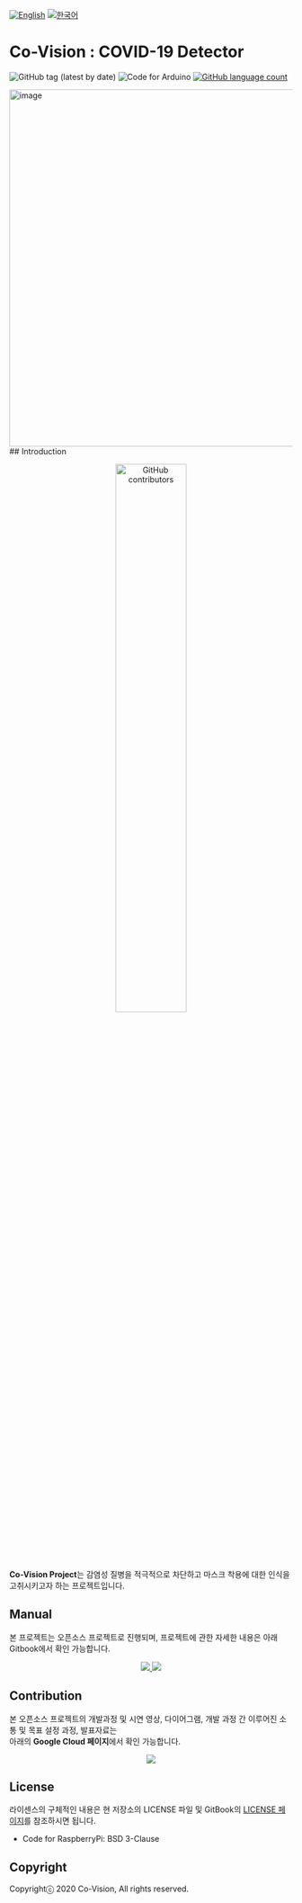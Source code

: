 [![English](https://img.shields.io/badge/-English-blue.svg?style=flat)](https://github.com/osamhack2020/IoT_COVID19-Detector_CO-vision/blob/master/README_EN.md) 
[![한국어](https://img.shields.io/badge/-한국어-red.svg?style=flat)](https://github.com/osamhack2020/IoT_COVID19-Detector_CO-vision/blob/master/README.md)

# Co-Vision : COVID-19 Detector

<p align="center">
	
![GitHub tag (latest by date)](https://img.shields.io/github/v/tag/osamhack2020/IoT_COVID19-Detector_CO-vision)
![Code for Arduino](https://img.shields.io/badge/Code_for_Raspberry-BSD_3--Clause-green?&style=flat)
	<a href="https://github.com/osamhack2020/IoT_COVID19-Detector_CO-vision/search?l=TSX&type=code"><img alt="GitHub language count" src="https://img.shields.io/github/languages/count/osamhack2020/IoT_COVID19-Detector_CO-vision"></a>
	
</p>
<img width="635" alt="image" src="https://user-images.githubusercontent.com/41141851/183014153-038a06ad-2b13-4513-8d65-fbbbdeae9935.png">
## Introduction
<p align="center">
<img alt="GitHub contributors" src="https://user-images.githubusercontent.com/41141851/97099932-c0968d00-16d1-11eb-96b0-1afd2c0c455f.PNG" width="50%">
</p>


**Co-Vision Project**는 감염성 질병을 적극적으로 차단하고 마스크 착용에 대한 인식을 고취시키고자 하는 프로젝트입니다.

## Manual
본 프로젝트는 오픈소스 프로젝트로 진행되며, 프로젝트에 관한 자세한 내용은 아래 Gitbook에서 확인 가능합니다.
<p align="center">
<a href="https://co-vision.gitbook.io/co-vision/">
<img src="https://img.shields.io/badge/GitBook-Project__DOC__KOR-blue?style=for-the-badge&logo=github">
</a>
<a href="https://co-vision.gitbook.io/co-vision-eng/">
<img src="https://img.shields.io/badge/GitBook-Project__DOC__ENG-red?style=for-the-badge&logo=github">
</a>
</p>

## Contribution
본 오픈소스 프로젝트의 개발과정 및 시연 영상, 다이어그램, 개발 과정 간 이루어진 소통 및 목표 설정 과정, 발표자료는 <br> 아래의 **Google Cloud 페이지**에서 확인 가능합니다.

<p align="center">
<a href="https://drive.google.com/drive/folders/1kGrH57Qie1oji6Jd21oKtLEYH_ThHF5-?usp=sharing"  target="_blank">
<img src=https://img.shields.io/badge/Google%20Cloud-Team%20Work-orange?&style=for-the-badge&logo=cloud">
</a>
</p>

## License
라이센스의 구체적인 내용은 현 저장소의 LICENSE 파일 및 GitBook의 <a href="https://co-vision.gitbook.io/co-vision/license/">LICENSE 페이지</a>를 참조하시면 됩니다.

* Code for RaspberryPi: BSD 3-Clause

## Copyright
Copyrightⓒ 2020 Co-Vision, All rights reserved.
